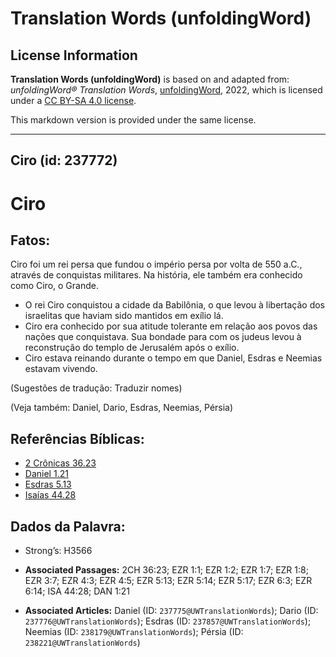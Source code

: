 # Translation Words (unfoldingWord)

## License Information

**Translation Words (unfoldingWord)** is based on and adapted from: _unfoldingWord® Translation Words_, [unfoldingWord](https://unfoldingword.org/utw), 2022, which is licensed under a [CC BY-SA 4.0 license](https://creativecommons.org/licenses/by-sa/4.0/legalcode.en).

This markdown version is provided under the same license.



--------------------------------

## Ciro (id: 237772)

Ciro
====

Fatos:
------

Ciro foi um rei persa que fundou o império persa por volta de 550 a.C., através de conquistas militares. Na história, ele também era conhecido como Ciro, o Grande.

* O rei Ciro conquistou a cidade da Babilônia, o que levou à libertação dos israelitas que haviam sido mantidos em exílio lá.
* Ciro era conhecido por sua atitude tolerante em relação aos povos das nações que conquistava. Sua bondade para com os judeus levou à reconstrução do templo de Jerusalém após o exílio.
* Ciro estava reinando durante o tempo em que Daniel, Esdras e Neemias estavam vivendo.

(Sugestões de tradução: Traduzir nomes)

(Veja também: Daniel, Dario, Esdras, Neemias, Pérsia)

Referências Bíblicas:
---------------------

* [2 Crônicas 36\.23](https://ref.ly/2Chr36:23)
* [Daniel 1\.21](https://ref.ly/Dan1:21)
* [Esdras 5\.13](https://ref.ly/Ezra5:13)
* [Isaías 44\.28](https://ref.ly/Isa44:28)

Dados da Palavra:
-----------------

* Strong’s: H3566

* **Associated Passages:** 2CH 36:23; EZR 1:1; EZR 1:2; EZR 1:7; EZR 1:8; EZR 3:7; EZR 4:3; EZR 4:5; EZR 5:13; EZR 5:14; EZR 5:17; EZR 6:3; EZR 6:14; ISA 44:28; DAN 1:21
* **Associated Articles:** Daniel (ID: `237775@UWTranslationWords`); Dario (ID: `237776@UWTranslationWords`); Esdras (ID: `237857@UWTranslationWords`); Neemias (ID: `238179@UWTranslationWords`); Pérsia (ID: `238221@UWTranslationWords`)

